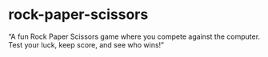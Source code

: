 # rock-paper-scissors
“A fun Rock Paper Scissors game where you compete against the computer. Test your luck, keep score, and see who wins!”
